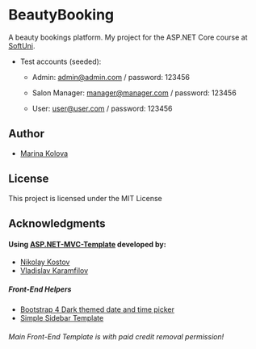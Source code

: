 # BeautyBooking

A beauty bookings platform. My project for the ASP.NET Core course at [SoftUni](https://softuni.bg/).

- Test accounts (seeded):

  - Admin: admin@admin.com / password: 123456
  
  - Salon Manager: manager@manager.com / password: 123456
  
  - User: user@user.com / password: 123456

## Author

- [Marina Kolova](https://github.com/marinakolova)

## License

This project is licensed under the MIT License

## Acknowledgments

#### Using [ASP.NET-MVC-Template](https://github.com/NikolayIT/ASP.NET-MVC-Template) developed by:
- [Nikolay Kostov](https://github.com/NikolayIT)
- [Vladislav Karamfilov](https://github.com/vladislav-karamfilov)

##### Front-End Helpers
 - [Bootstrap 4 Dark themed date and time picker](https://bbbootstrap.com/snippets/dark-themed-date-and-time-picker-76906698)
 - [Simple Sidebar Template](https://startbootstrap.com/templates/simple-sidebar/)

###### Main Front-End Template is with paid credit removal permission!
